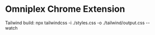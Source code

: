 # Omniplex Chrome Extension

Tailwind build:
npx tailwindcss -i ./styles.css -o ./tailwind/output.css --watch